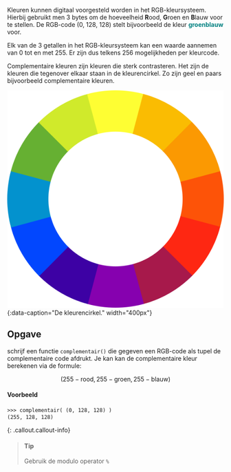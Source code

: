 Kleuren kunnen digitaal voorgesteld worden in het RGB-kleursysteem. Hierbij gebruikt men 3 bytes om de hoeveelheid **R**ood, **G**roen en **B**lauw voor te stellen. De RGB-code (0, 128, 128) stelt bijvoorbeeld de kleur <span style="color:#008080">**groenblauw**</span> voor.

Elk van de 3 getallen in het RGB-kleursysteem kan een waarde aannemen van 0 tot en met 255. Er zijn dus telkens 256 mogelijkheden per kleurcode.

Complementaire kleuren zijn kleuren die sterk contrasteren. Het zijn de kleuren die tegenover elkaar staan in de kleurencirkel. Zo zijn geel en paars bijvoorbeeld complementaire kleuren.

![De kleurencirkel.](media/color-wheel.png "Afbeelding door Sakurambo op Wikipedia."){:data-caption="De kleurencirkel." width="400px"}

## Opgave
schrijf een functie `complementair()` die gegeven een RGB-code als tupel de complementaire code afdrukt. Je kan kan de complementaire kleur berekenen via de formule:

$$(255 - \text{rood}, 255 - \text{groen}, 255 - \text{blauw})$$

#### Voorbeeld
```
>>> complementair( (0, 128, 128) )
(255, 128, 128)
```

{: .callout.callout-info}
> #### Tip
> Gebruik de modulo operator `%`
